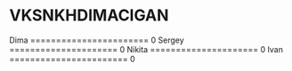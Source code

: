 # VKSNKHDIMACIGAN
Dima ======================= 0
Sergey ===================== 0
Nikita ===================== 0
Ivan ======================= 0
